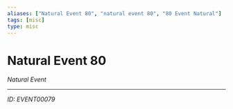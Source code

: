 ```yaml
---
aliases: ["Natural Event 80", "natural event 80", "80 Event Natural"]
tags: [misc]
type: misc
---
```


# Natural Event 80

*Natural Event*

---
*ID: EVENT00079*